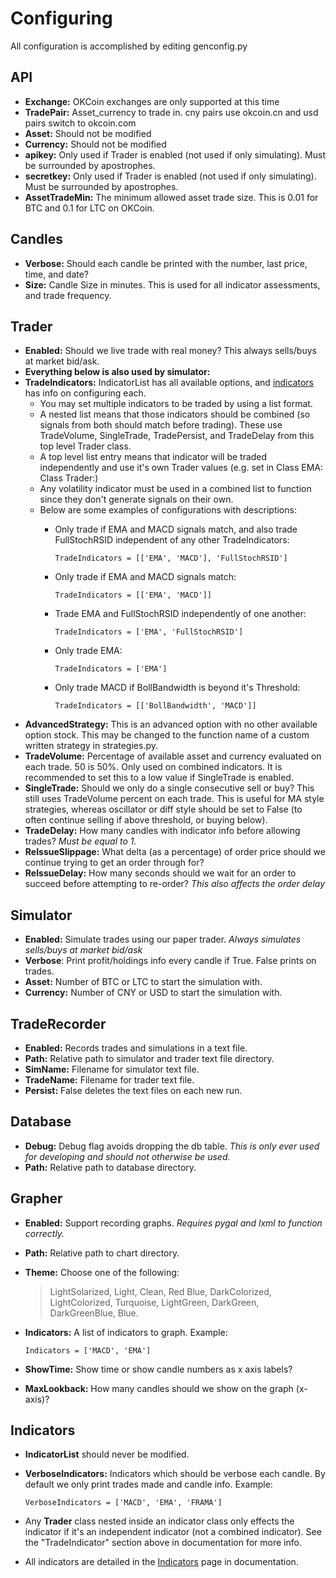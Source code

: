 Configuring
===========

All configuration is accomplished by editing genconfig.py

API
---

-   **Exchange:** OKCoin exchanges are only supported at this time
-   **TradePair:** Asset\_currency to trade in. cny pairs use okcoin.cn
    and usd pairs switch to okcoin.com
-   **Asset:** Should not be modified
-   **Currency:** Should not be modified
-   **apikey:** Only used if Trader is enabled (not used if only
    simulating). Must be surrounded by apostrophes.
-   **secretkey:** Only used if Trader is enabled (not used if only
    simulating). Must be surrounded by apostrophes.
-   **AssetTradeMin:** The minimum allowed asset trade size. This is
    0.01 for BTC and 0.1 for LTC on OKCoin.

Candles
-------

-   **Verbose:** Should each candle be printed with the number, last
    price, time, and date?
-   **Size:** Candle Size in minutes. This is used for all indicator
    assessments, and trade frequency.

Trader
------

-   **Enabled:** Should we live trade with real money? This always
    sells/buys at market bid/ask.
-   **Everything below is also used by simulator:**
-   **TradeIndicators:** IndicatorList has all available options, and
    [indicators](indicators.md) has info on configuring each.
    -   You may set multiple indicators to be traded by using a list
        format.
    -   A nested list means that those indicators should be combined (so
        signals from both should match before trading). These use
        TradeVolume, SingleTrade, TradePersist, and TradeDelay from this
        top level Trader class.
    -   A top level list entry means that indicator will be traded
        independently and use it's own Trader values (e.g. set in Class
        EMA: Class Trader:)
    -   Any volatility indicator must be used in a combined list to
        function since they don't generate signals on their own.
    -   Below are some examples of configurations with descriptions:
        -   Only trade if EMA and MACD signals match, and also trade
            FullStochRSID independent of any other TradeIndicators:

                TradeIndicators = [['EMA', 'MACD'], 'FullStochRSID']

        -   Only trade if EMA and MACD signals match:

                TradeIndicators = [['EMA', 'MACD']]

        -   Trade EMA and FullStochRSID independently of one another:

                TradeIndicators = ['EMA', 'FullStochRSID']

        -   Only trade EMA:

                TradeIndicators = ['EMA']

        -   Only trade MACD if BollBandwidth is beyond it's Threshold:

                TradeIndicators = [['BollBandwidth', 'MACD']]

-   **AdvancedStrategy:** This is an advanced option with no other
    available option stock. This may be changed to the function name of
    a custom written strategy in strategies.py.
-   **TradeVolume:** Percentage of available asset and currency
    evaluated on each trade. 50 is 50%. Only used on combined
    indicators. It is recommended to set this to a low value if
    SingleTrade is enabled.
-   **SingleTrade:** Should we only do a single consecutive sell or buy?
    This still uses TradeVolume percent on each trade. This is useful
    for MA style strategies, whereas oscillator or diff style should be
    set to False (to often continue selling if above threshold, or
    buying below).
-   **TradeDelay:** How many candles with indicator info before allowing
    trades? *Must be equal to 1.*
-   **ReIssueSlippage:** What delta (as a percentage) of order price
    should we continue trying to get an order through for?
-   **ReIssueDelay:** How many seconds should we wait for an order to
    succeed before attempting to re-order? *This also affects the order
    delay*

Simulator
---------

-   **Enabled:** Simulate trades using our paper trader. *Always
    simulates sells/buys at market bid/ask*
-   **Verbose**: Print profit/holdings info every candle if True. False
    prints on trades.
-   **Asset:** Number of BTC or LTC to start the simulation with.
-   **Currency:** Number of CNY or USD to start the simulation with.

TradeRecorder
-------------

-   **Enabled:** Records trades and simulations in a text file.
-   **Path:** Relative path to simulator and trader text file directory.
-   **SimName:** Filename for simulator text file.
-   **TradeName:** Filename for trader text file.
-   **Persist:** False deletes the text files on each new run.

Database
--------

-   **Debug:** Debug flag avoids dropping the db table. *This is only
    ever used for developing and should not otherwise be used.*
-   **Path:** Relative path to database directory.

Grapher
-------

-   **Enabled:** Support recording graphs. *Requires pygal and lxml to
    function correctly.*
-   **Path:** Relative path to chart directory.
-   **Theme:** Choose one of the following:

    > LightSolarized, Light, Clean, Red Blue, DarkColorized,
    > LightColorized, Turquoise, LightGreen, DarkGreen, DarkGreenBlue,
    > Blue.

-   **Indicators:** A list of indicators to graph. Example:

        Indicators = ['MACD', 'EMA']

-   **ShowTime:** Show time or show candle numbers as x axis labels?
-   **MaxLookback:** How many candles should we show on the graph
    (x-axis)?

Indicators
----------

-   **IndicatorList** should never be modified.
-   **VerboseIndicators:** Indicators which should be verbose each
    candle. By default we only print trades made and candle info.
    Example:

        VerboseIndicators = ['MACD', 'EMA', 'FRAMA']

-   Any **Trader** class nested inside an indicator class only effects
    the indicator if it's an independent indicator (not a combined
    indicator). See the "TradeIndicator" section above in documentation
    for more info.
-   All indicators are detailed in the [Indicators](indicators.md) page
    in documentation.
